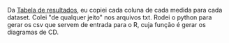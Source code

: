 Da [Tabela de resultados](/PBCT%20Results%20Feb2019.xlsx), eu copiei cada coluna de cada medida para cada dataset. Colei "de qualquer jeito" nos arquivos txt. Rodei o python para gerar os csv que servem de entrada para o R, cuja função é gerar os diagramas de CD.


